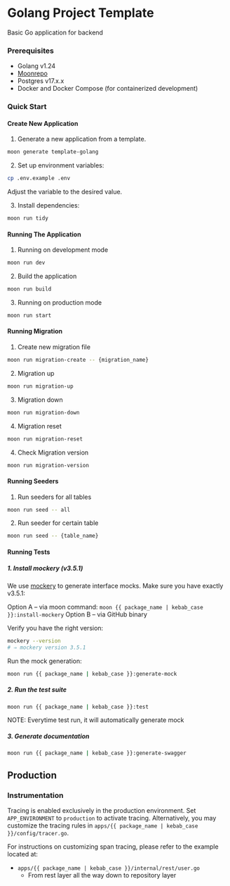 # Golang Project Template
Basic Go application for backend

### Prerequisites

- Golang v1.24
- [Moonrepo](https://moonrepo.dev/docs/getting-started/installation)
- Postgres v17.x.x
- Docker and Docker Compose (for containerized development)

### Quick Start

#### Create New Application

1. Generate a new application from a template.

```bash
moon generate template-golang
```

2. Set up environment variables:
```bash
cp .env.example .env
```
Adjust the variable to the desired value.

3. Install dependencies:
```bash
moon run tidy
```

#### Running The Application

1. Running on development mode
```bash
moon run dev
```

2. Build the application
```bash
moon run build
```

3. Running on production mode
```bash
moon run start
```

#### Running Migration

1. Create new migration file
```bash
moon run migration-create -- {migration_name}
```

2. Migration up
```bash
moon run migration-up
```

3. Migration down
```bash
moon run migration-down
```

4. Migration reset
```bash
moon run migration-reset
```

4. Check Migration version
```bash
moon run migration-version
```

#### Running Seeders

1. Run seeders for all tables
```bash
moon run seed -- all
```

2. Run seeder for certain table
```bash
moon run seed -- {table_name}
```
#### Running Tests

##### 1. Install mockery (v3.5.1)

We use [mockery](https://github.com/vektra/mockery) to generate interface mocks. Make sure you have exactly v3.5.1:

Option A – via moon command: `moon {{ package_name | kebab_case }}:install-mockery`
Option B – via GitHub binary

Verify you have the right version:
```bash
mockery --version
# ⇒ mockery version 3.5.1
```

Run the mock generation:
```bash
moon run {{ package_name | kebab_case }}:generate-mock
```

##### 2. Run the test suite

```bash
moon run {{ package_name | kebab_case }}:test
```

NOTE: Everytime test run, it will automatically generate mock

##### 3. Generate documentation

```bash
moon run {{ package_name | kebab_case }}:generate-swagger
```

## Production

### Instrumentation
Tracing is enabled exclusively in the production environment. Set `APP_ENVIRONMENT` to `production` to activate tracing. Alternatively, you may customize the tracing rules in `apps/{{ package_name | kebab_case }}/config/tracer.go`.

For instructions on customizing span tracing, please refer to the example located at:
- `apps/{{ package_name | kebab_case }}/internal/rest/user.go`
    - From rest layer all the way down to repository layer

